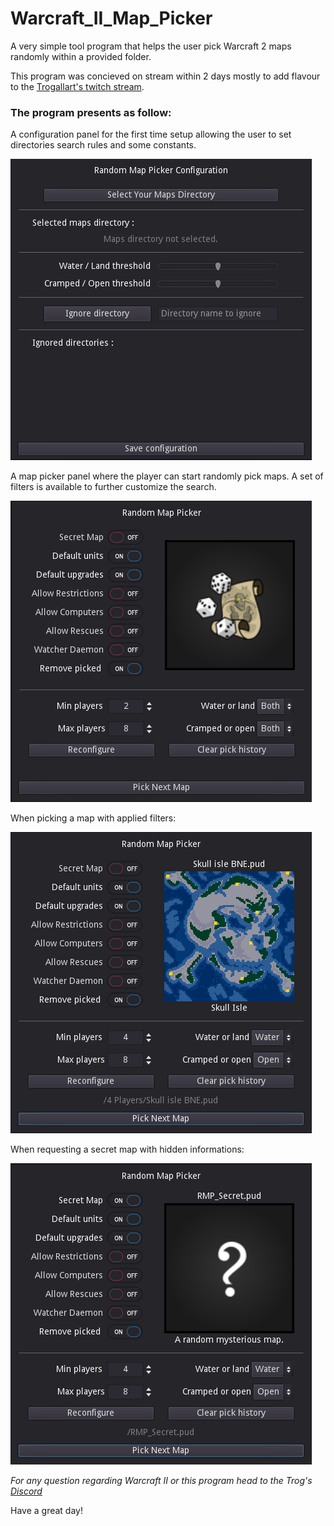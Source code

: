 # Warcraft_II_Map_Picker
A very simple tool program that helps the user pick Warcraft 2 maps randomly within a provided folder.

This program was concieved on stream within 2 days mostly to add flavour to the [Trogallart's twitch stream](https://twitch.tv/trogallart).

### The program presents as follow:
A configuration panel for the first time setup allowing the user to set directories search rules and some constants.

![Configuration view](./images/previews/configuration_panel_preview.png)

A map  picker panel where the player can start randomly pick maps.
A set of filters is available to further customize the search.

![No maps picked view](./images/previews/map_picker_panel_preview.png)

When picking a map with applied filters:

![Map picked view](./images/previews/map_picker_panel_preview_2.png)

When requesting a secret map with hidden informations:

![Secret map picked view](./images/previews/map_picker_panel_preview_3.png)

*For any question regarding Warcraft II or this program head to the Trog's [Discord](https://discord.com/invite/ADt3TgFuV7)*

Have a great day!
